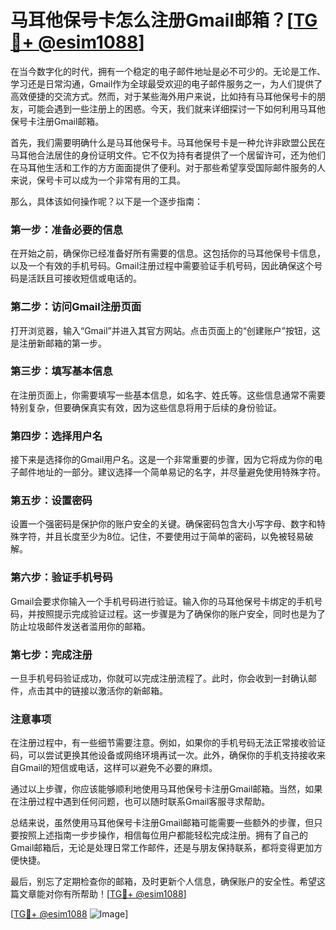 # 马耳他保号卡怎么注册Gmail邮箱？[[TG💪+ @esim1088](https://t.me/s/esim1088)]

在当今数字化的时代，拥有一个稳定的电子邮件地址是必不可少的。无论是工作、学习还是日常沟通，Gmail作为全球最受欢迎的电子邮件服务之一，为人们提供了高效便捷的交流方式。然而，对于某些海外用户来说，比如持有马耳他保号卡的朋友，可能会遇到一些注册上的困惑。今天，我们就来详细探讨一下如何利用马耳他保号卡注册Gmail邮箱。

首先，我们需要明确什么是马耳他保号卡。马耳他保号卡是一种允许非欧盟公民在马耳他合法居住的身份证明文件。它不仅为持有者提供了一个居留许可，还为他们在马耳他生活和工作的方方面面提供了便利。对于那些希望享受国际邮件服务的人来说，保号卡可以成为一个非常有用的工具。

那么，具体该如何操作呢？以下是一个逐步指南：

### 第一步：准备必要的信息

在开始之前，确保你已经准备好所有需要的信息。这包括你的马耳他保号卡信息，以及一个有效的手机号码。Gmail注册过程中需要验证手机号码，因此确保这个号码是活跃且可接收短信或电话的。

### 第二步：访问Gmail注册页面

打开浏览器，输入“Gmail”并进入其官方网站。点击页面上的“创建账户”按钮，这是注册新邮箱的第一步。

### 第三步：填写基本信息

在注册页面上，你需要填写一些基本信息，如名字、姓氏等。这些信息通常不需要特别复杂，但要确保真实有效，因为这些信息将用于后续的身份验证。

### 第四步：选择用户名

接下来是选择你的Gmail用户名。这是一个非常重要的步骤，因为它将成为你的电子邮件地址的一部分。建议选择一个简单易记的名字，并尽量避免使用特殊字符。

### 第五步：设置密码

设置一个强密码是保护你的账户安全的关键。确保密码包含大小写字母、数字和特殊字符，并且长度至少为8位。记住，不要使用过于简单的密码，以免被轻易破解。

### 第六步：验证手机号码

Gmail会要求你输入一个手机号码进行验证。输入你的马耳他保号卡绑定的手机号码，并按照提示完成验证过程。这一步骤是为了确保你的账户安全，同时也是为了防止垃圾邮件发送者滥用你的邮箱。

### 第七步：完成注册

一旦手机号码验证成功，你就可以完成注册流程了。此时，你会收到一封确认邮件，点击其中的链接以激活你的新邮箱。

### 注意事项

在注册过程中，有一些细节需要注意。例如，如果你的手机号码无法正常接收验证码，可以尝试更换其他设备或网络环境再试一次。此外，确保你的手机支持接收来自Gmail的短信或电话，这样可以避免不必要的麻烦。

通过以上步骤，你应该能够顺利地使用马耳他保号卡注册Gmail邮箱。当然，如果在注册过程中遇到任何问题，也可以随时联系Gmail客服寻求帮助。

总结来说，虽然使用马耳他保号卡注册Gmail邮箱可能需要一些额外的步骤，但只要按照上述指南一步步操作，相信每位用户都能轻松完成注册。拥有了自己的Gmail邮箱后，无论是处理日常工作邮件，还是与朋友保持联系，都将变得更加方便快捷。

最后，别忘了定期检查你的邮箱，及时更新个人信息，确保账户的安全性。希望这篇文章能对你有所帮助！[[TG💪+ @esim1088](https://t.me/s/esim1088)]

[[TG💪+ @esim1088](https://t.me/s/esim1088) ![Image](https://i.postimg.cc/4NQfJmqS/Snipaste-2025-05-13-00-14-12.png)]